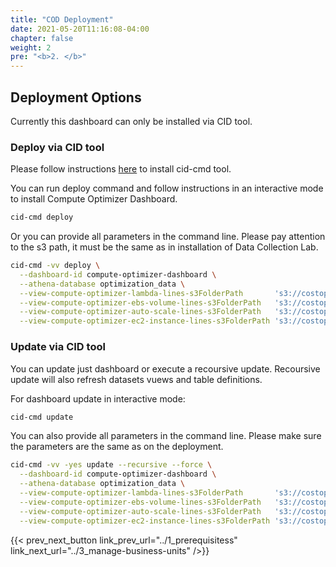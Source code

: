 ```yaml
---
title: "COD Deployment"
date: 2021-05-20T11:16:08-04:00
chapter: false
weight: 2
pre: "<b>2. </b>"
---
```


## Deployment Options
Currently this dashboard can only be installed via CID tool. 


### Deploy via CID tool

Please follow instructions [here](https://github.com/aws-samples/aws-cudos-framework-deployment#how-to-use ) to install cid-cmd tool. 


You can run deploy command and follow instructions in an interactive mode to install Compute Optimizer Dashboard.

```bash
cid-cmd deploy 
```


Or you can provide all parameters in the command line. Please pay attention to the s3 path, it must be the same as in installation of Data Collection Lab.

```bash
cid-cmd -vv deploy \
  --dashboard-id compute-optimizer-dashboard \
  --athena-database optimization_data \
  --view-compute-optimizer-lambda-lines-s3FolderPath       's3://costoptimizationdata{account_id}/Compute_Optimizer/Compute_Optimizer_ec2_lambda' \
  --view-compute-optimizer-ebs-volume-lines-s3FolderPath   's3://costoptimizationdata{account_id}/Compute_Optimizer/Compute_Optimizer_ebs_volume' \
  --view-compute-optimizer-auto-scale-lines-s3FolderPath   's3://costoptimizationdata{account_id}/Compute_Optimizer/Compute_Optimizer_auto_scale' \
  --view-compute-optimizer-ec2-instance-lines-s3FolderPath 's3://costoptimizationdata{account_id}/Compute_Optimizer/Compute_Optimizer_ec2_instance'
```


### Update via CID tool


You can update just dashboard or execute a recoursive update. Recoursive update will also refresh datasets vuews and table definitions.

For dashboard update in interactive mode: 

```bash
cid-cmd update 
```

You can also provide all parameters in the command line. Please make sure the parameters are the same as on the deployment. 

```bash
cid-cmd -vv -yes update --recursive --force \
  --dashboard-id compute-optimizer-dashboard \
  --athena-database optimization_data \
  --view-compute-optimizer-lambda-lines-s3FolderPath       's3://costoptimizationdata{account_id}/Compute_Optimizer/Compute_Optimizer_ec2_lambda' \
  --view-compute-optimizer-ebs-volume-lines-s3FolderPath   's3://costoptimizationdata{account_id}/Compute_Optimizer/Compute_Optimizer_ebs_volume' \
  --view-compute-optimizer-auto-scale-lines-s3FolderPath   's3://costoptimizationdata{account_id}/Compute_Optimizer/Compute_Optimizer_auto_scale' \
  --view-compute-optimizer-ec2-instance-lines-s3FolderPath 's3://costoptimizationdata{account_id}/Compute_Optimizer/Compute_Optimizer_ec2_instance'
```




{{< prev_next_button link_prev_url="../1_prerequisitess" link_next_url="../3_manage-business-units" />}}